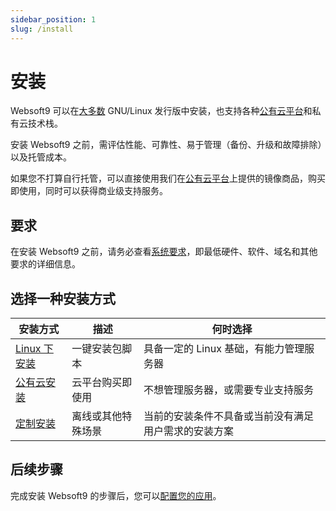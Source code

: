 ```yaml
---
sidebar_position: 1
slug: /install
---
```



# 安装

Websoft9 可以在[大多数](https://websoft9.github.io/websoft9/version.json) GNU/Linux 发行版中安装，也支持各种[公有云平台](./install/cloud)和私有云技术栈。   

安装 Websoft9 之前，需评估性能、可靠性、易于管理（备份、升级和故障排除）以及托管成本。   

如果您不打算自行托管，可以直接使用我们在[公有云平台](./install/cloud)上提供的镜像商品，购买即使用，同时可以获得商业级支持服务。 

## 要求

在安装 Websoft9 之前，请务必查看[系统要求](./install/requirements)，即最低硬件、软件、域名和其他要求的详细信息。

## 选择一种安装方式

| 安装方式     | 描述      | 何时选择      |
| ------------------------- | ------------- | ----------------- |
| [Linux 下安装](./install/linux)| 一键安装包脚本| 具备一定的 Linux 基础，有能力管理服务器 |
| [公有云安装](./install/cloud)     | 云平台购买即使用 | 不想管理服务器，或需要专业支持服务 |
| [定制安装](./install/customized)       | 离线或其他特殊场景             | 当前的安装条件不具备或当前没有满足用户需求的安装方案       |

## 后续步骤

完成安装 Websoft9 的步骤后，您可以[配置您的应用](./install/setup)。

